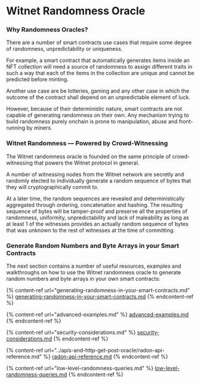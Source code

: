 # Witnet Randomness Oracle

### Why Randomness Oracles?

There are a number of smart contracts use cases that require some degree of randomness,  unpredictability or uniqueness.&#x20;

For example, a smart contract that automatically generates items inside an NFT collection will need a source of randomness to assign different traits in such a way that each of the items in the collection are unique and cannot be predicted before minting.

Another use case are be lotteries, gaming and any other case in which the outcome of the contract shall depend on an unpredictable element of luck.

However, because of their deterministic nature, smart contracts are not capable of generating randomness on their own. Any mechanism trying to build randomness purely onchain is prone to manipulation, abuse and front-running by miners.

### Witnet Randomness — Powered by Crowd-Witnessing

The Witnet randomness oracle is founded on the same principle of crowd-witnessing that powers the Witnet protocol in general.

A number of witnessing nodes from the Witnet network are secretly and randomly elected to individually generate a random sequence of bytes that they will cryptographically commit to.

At a later time, the random sequences are revealed and deterministically aggregated through ordering, concatenation and hashing. The resulting sequence of bytes will be tamper-proof and preserve all the properties of randomness, uniformity, unpredictability and lack of maleability as long as at least 1 of the witnesses provides an actually random sequence of bytes that was unknown to the rest of witnesses at the time of committing.

### Generate Random Numbers and Byte Arrays in your Smart Contracts

The next section contains a number of useful resources, examples and walkthroughs on how to use the Witnet randomness oracle to generate random numbers and byte arrays in your own smart contracts:

{% content-ref url="generating-randomness-in-your-smart-contracts.md" %}
[generating-randomness-in-your-smart-contracts.md](generating-randomness-in-your-smart-contracts.md)
{% endcontent-ref %}

{% content-ref url="advanced-examples.md" %}
[advanced-examples.md](advanced-examples.md)
{% endcontent-ref %}

{% content-ref url="security-considerations.md" %}
[security-considerations.md](security-considerations.md)
{% endcontent-ref %}

{% content-ref url="../apis-and-http-get-post-oracle/radon-api-reference.md" %}
[radon-api-reference.md](../apis-and-http-get-post-oracle/radon-api-reference.md)
{% endcontent-ref %}

{% content-ref url="low-level-randomness-queries.md" %}
[low-level-randomness-queries.md](low-level-randomness-queries.md)
{% endcontent-ref %}
